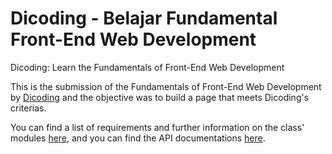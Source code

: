 # Dicoding - Belajar Fundamental Front-End Web Development
Dicoding: Learn the Fundamentals of Front-End Web Development

This is the submission of the Fundamentals of Front-End Web Development by [Dicoding](https://www.dicoding.com/) and the objective was to build a page that meets Dicoding's criterias.

You can find a list of requirements and further information on the class' modules [here](https://www.dicoding.com/academies/163), 
and you can find the API documentations [here](https://www.thecocktaildb.com/api.php).
